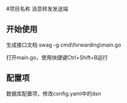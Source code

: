 #项目名称 消息转发发送端
## 开始使用

生成接口文档
swag -g cmd\forwarding\main.go

打开main.go，使用快捷键Ctrl+Shift+B运行

## 配置项
数据库配置项，修改config.yaml中的dsn

